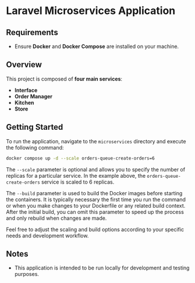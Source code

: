 # Laravel Microservices Application

## Requirements
- Ensure **Docker** and **Docker Compose** are installed on your machine.

## Overview

This project is composed of **four main services**:

- **Interface**
- **Order Manager**
- **Kitchen**
- **Store**

## Getting Started

To run the application, navigate to the `microservices` directory and execute the following command:

```sh
docker compose up -d --scale orders-queue-create-orders=6
```

The `--scale` parameter is optional and allows you to specify the number of replicas for a particular service. In the example above, the `orders-queue-create-orders` service is scaled to 6 replicas.

The `--build` parameter is used to build the Docker images before starting the containers. It is typically necessary the first time you run the command or when you make changes to your Dockerfile or any related build context. After the initial build, you can omit this parameter to speed up the process and only rebuild when changes are made.

Feel free to adjust the scaling and build options according to your specific needs and development workflow.

## Notes

- This application is intended to be run locally for development and testing purposes.
